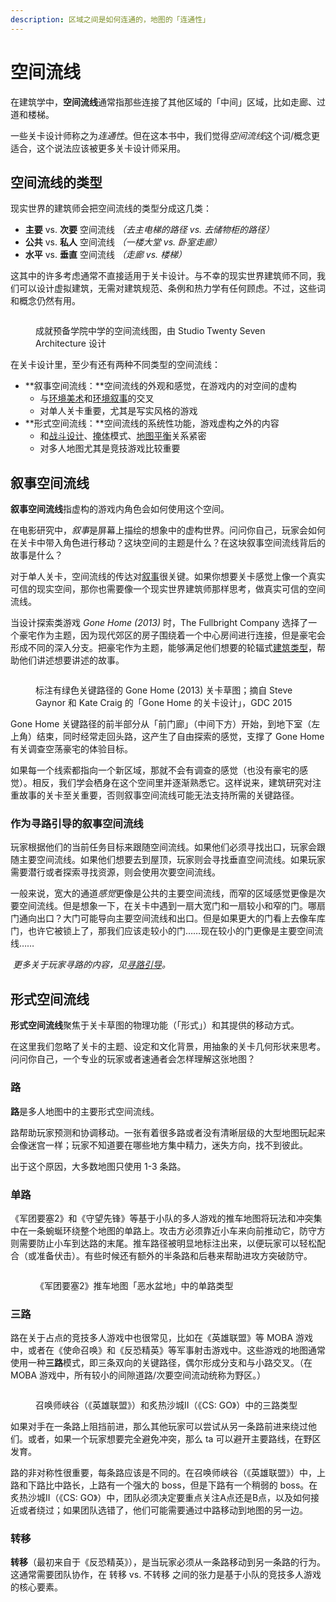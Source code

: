 ```yaml
---
description: 区域之间是如何连通的，地图的「连通性」
---
```


# 空间流线

在建筑学中，**空间流线**通常指那些连接了其他区域的「中间」区域，比如走廊、过道和楼梯。

一些关卡设计师称之为*连通性*。但在这本书中，我们觉得*空间流线*这个词/概念更适合，这个说法应该被更多关卡设计师采用。

## 空间流线的类型

现实世界的建筑师会把空间流线的类型分成这几类：

- **主要** vs. **次要** 空间流线 *（去主电梯的路径 vs. 去储物柜的路径）*
- **公共** vs. **私人** 空间流线 *（一楼大堂 vs. 卧室走廊）*
- **水平** vs. **垂直** 空间流线 *（走廊 vs. 楼梯）*

这其中的许多考虑通常不直接适用于关卡设计。与不幸的现实世界建筑师不同，我们可以设计虚拟建筑，无需对建筑规范、条例和热力学有任何顾虑。不过，这些词和概念仍然有用。

<figure><img src="../../../.gitbook/assets/circulation-1.png" alt=""><figcaption><p>成就预备学院中学的空间流线图，由 Studio Twenty Seven Architecture 设计</p></figcaption></figure>

在关卡设计里，至少有还有两种不同类型的空间流线：

- **叙事空间流线：**空间流线的外观和感觉，在游戏内的对空间的虚构
  - 与[环境美术](../../environment_art/README.md)和[环境叙事](../../environment_art/storytelling.md)的交叉
  - 对单人关卡重要，尤其是写实风格的游戏
- **形式空间流线：**空间流线的系统性功能，游戏虚构之外的内容
  - 和[战斗设计](../../combat/README.md)、[掩体](../../combat/cover.md)模式、[地图平衡](../../combat/map_balance.md)关系紧密
  - 对多人地图尤其是竞技游戏比较重要

## 叙事空间流线

**叙事空间流线**指虚构的游戏内角色会如何使用这个空间。

在电影研究中，*叙事*是屏幕上描绘的想象中的虚构世界。问问你自己，玩家会如何在关卡中带入角色进行移动？这块空间的主题是什么？在这块叙事空间流线背后的故事是什么？

对于单人关卡，空间流线的传达对[叙事](../../environment_art/storytelling.md)很关键。如果你想要关卡感觉上像一个真实可信的现实空间，那你也需要像一个现实世界建筑师那样思考，做真实可信的空间流线。

当设计探索类游戏 *Gone Home (2013)* 时，The Fullbright Company 选择了一个豪宅作为主题，因为现代郊区的房子围绕着一个中心房间进行连接，但是豪宅会形成不同的深入分支。把豪宅作为主题，能够满足他们想要的轮辐式[建筑类型](../typology/README.md)，帮助他们讲述想要讲述的故事。

<figure><img src="../../../.gitbook/assets/circulation-2.png" alt=""><figcaption><p>标注有绿色关键路径的 Gone Home (2013) 关卡草图；摘自 Steve Gaynor 和 Kate Craig 的「Gone Home 的关卡设计」，GDC 2015</p></figcaption></figure>

Gone Home 关键路径的前半部分从「前门廊」（中间下方）开始，到地下室（左上角）结束，同时经常走回头路，这产生了自由探索的感觉，支撑了 Gone Home 有关调查空荡豪宅的体验目标。

如果每一个线索都指向一个新区域，那就不会有调查的感觉（也没有豪宅的感觉）。相反，我们学会栖身在这个空间里并逐渐熟悉它。这样说来，建筑研究对注重故事的关卡至关重要，否则叙事空间流线可能无法支持所需的关键路径。

### 作为寻路引导的叙事空间流线

玩家根据他们的当前任务目标来跟随空间流线。如果他们必须寻找出口，玩家会跟随主要空间流线。如果他们想要去到屋顶，玩家则会寻找垂直空间流线。如果玩家需要潜行或者探索寻找资源，则会使用次要空间流线。

一般来说，宽大的通道*感觉*更像是公共的主要空间流线，而窄的区域感觉更像是次要空间流线。但是想象一下，在关卡中遇到一扇大宽门和一扇较小和窄的门。哪扇门通向出口？大门可能导向主要空间流线和出口。但是如果更大的门看上去像车库门，也许它被锁上了，那我们应该走较小的门……现在较小的门更像是主要空间流线……

​	*更多关于玩家寻路的内容，见[寻路引导](../../blockout/wayfinding.md)。*

## 形式空间流线

**形式空间流线**聚焦于关卡草图的物理功能（「形式」）和其提供的移动方式。

在这里我们忽略了关卡的主题、设定和文化背景，用抽象的关卡几何形状来思考。问问你自己，一个专业的玩家或者速通者会怎样理解这张地图？

### 路

**路**是多人地图中的主要形式空间流线。

路帮助玩家预测和协调移动。一张有着很多路或者没有清晰层级的大型地图玩起来会像迷宫一样；玩家不知道要在哪些地方集中精力，迷失方向，找不到彼此。

出于这个原因，大多数地图只使用 1-3 条路。

### 单路

《军团要塞2》和《守望先锋》等基于小队的多人游戏的推车地图将玩法和冲突集中在一条蜿蜒环绕整个地图的单路上。攻击方必须靠近小车来向前推动它，防守方则需要防止小车到达路的末尾。推车路径被明显地标注出来，以便玩家可以轻松配合（或准备伏击）。有些时候还有额外的半条路和后巷来帮助进攻方突破防守。

<figure><img src="../../../.gitbook/assets/circulation-3.png" alt=""><figcaption><p>《军团要塞2》推车地图「恶水盆地」中的单路类型</p></figcaption></figure>

### 三路

路在关于占点的竞技多人游戏中也很常见，比如在《英雄联盟》等 MOBA 游戏中，或者在《使命召唤》和《反恐精英》等军事射击游戏中。这些游戏的地图通常使用一种**三路**模式，即三条双向的关键路径，偶尔形成分支和与小路交叉。（在 MOBA 游戏中，所有较小的间隙道路/次要空间流动统称为野区。）

<figure><img src="../../../.gitbook/assets/circulation-4.png" alt=""><figcaption><p>召唤师峡谷（《英雄联盟》）和炙热沙城II（《CS: GO》）中的三路类型</p></figcaption></figure>

如果对手在一条路上阻挡前进，那么其他玩家可以尝试从另一条路前进来绕过他们。或者，如果一个玩家想要完全避免冲突，那么 ta 可以避开主要路线，在野区发育。

路的非对称性很重要，每条路应该是不同的。在召唤师峡谷（《英雄联盟》）中，上路和下路比中路长，上路有一个强大的 boss，但是下路有一个稍弱的 boss。在炙热沙城II（《CS: GO》）中，团队必须决定要重点关注A点还是B点，以及如何接近或者绕过；如果团队选错了，他们可能需要通过中路移动到地图的另一边。

### 转移

**转移**（最初来自于《反恐精英》），是当玩家必须从一条路移动到另一条路的行为。这通常需要团队协作，在 转移 vs. 不转移 之间的张力是基于小队的竞技多人游戏的核心要素。 
